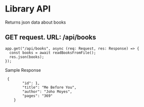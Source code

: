 # Library API

Returns json data about books

## GET request. URL: /api/books

```
app.get("/api/books", async (req: Request, res: Response) => {
  const books = await readBooksFromFile();
  res.json(books);
});
```

Sample Response 
```
 {
        "id": 1,
        "title": "Me Before You",
        "author": "Joho Moyes",
        "pages": "369"
    }


```

